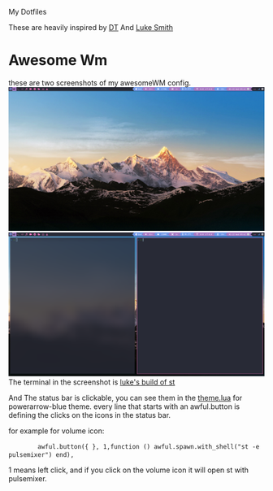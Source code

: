 My Dotfiles

These are heavily inspired by [DT](https://gitlab.com/dwt1) And [Luke Smith](https://github.com/lukesmithxyz)

# Awesome Wm

these are two screenshots of my awesomeWM config.
![screenshot1](.config/awesome/screenshot.png)
![screenshot2](.config/awesome/screenshot2.png)
The terminal in the screenshot is [luke's build of st](https://github.com/LukeSmithxyz/st)

And The status bar is clickable, you can see them in the [theme.lua](.config/awesome/themes/powerarrow-blue/theme.lua) for powerarrow-blue theme.
every line that starts with an awful.button is defining the clicks on the icons in the status bar.

for example for volume icon:

            awful.button({ }, 1,function () awful.spawn.with_shell("st -e pulsemixer") end),
1 means left click, and if you click on the volume icon it will open st with pulsemixer.
